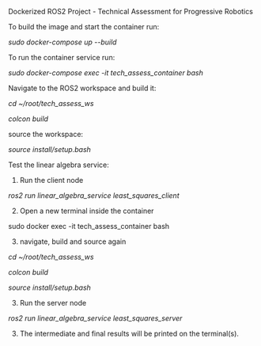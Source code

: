 Dockerized ROS2 Project - Technical Assessment for Progressive Robotics

To build the image and start the container run:

*sudo docker-compose up --build*

To run the container service run:

*sudo docker-compose exec -it tech_assess_container bash*

Navigate to the ROS2 workspace and build it:

*cd ~/root/tech_assess_ws*

*colcon build*

source the workspace:

*source install/setup.bash*

Test the linear algebra service:

1) Run the client node

*ros2 run linear_algebra_service least_squares_client*

2) Open a new terminal inside the container

sudo docker exec -it tech_assess_container bash

3) navigate, build and source again

*cd ~/root/tech_assess_ws*

*colcon build*

*source install/setup.bash*

3) Run the server node

*ros2 run linear_algebra_service least_squares_server*

3) The intermediate and final results will be printed on the terminal(s).











